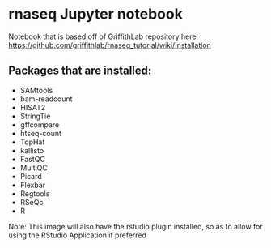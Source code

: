 # rnaseq Jupyter notebook
Notebook that is based off of GriffithLab repository here: 
https://github.com/griffithlab/rnaseq_tutorial/wiki/Installation


Packages that are installed: 
--- 
* SAMtools
* bam-readcount
* HISAT2 
* StringTie 
* gffcompare 
* htseq-count
* TopHat 
* kallisto 
* FastQC
* MultiQC 
* Picard 
* Flexbar
* Regtools 
* RSeQc
* R 


Note: This image will also have the rstudio plugin installed, so as to allow for using the RStudio Application if preferred 